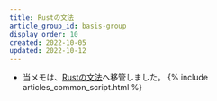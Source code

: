 ```yaml
---
title: Rustの文法
article_group_id: basis-group
display_order: 10
created: 2022-10-05
updated: 2022-10-12
---
```

- 当メモは、[Rustの文法](https://thinktwice.tech/it/rust/grammar_of_rust/)へ移管しました。
{% include articles_common_script.html %}
